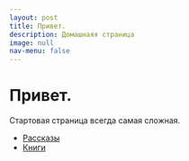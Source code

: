```yaml
---
layout: post
title: Привет.
description: Домашнаяя страница
image: null
nav-menu: false
---
```


# Привет.

Стартовая страница всегда самая сложная.

* [Рассказы](stories/)
* [Книги](books/)

